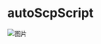 # autoScpScript
![图片](https://github.com/user-attachments/assets/5e2abcd1-23f0-4d17-a824-f1457f061de3)



